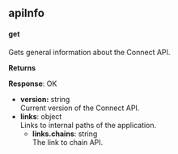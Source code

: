 apiInfo
-------

#### get

Gets general information about the Connect API.

**Returns**</br>

**Response**: OK
-   **version:** string </br> Current version of the Connect API.
-   **links**: object </br> Links to internal paths of the application.
	-   **links.chains**: string </br> The link to chain API.
